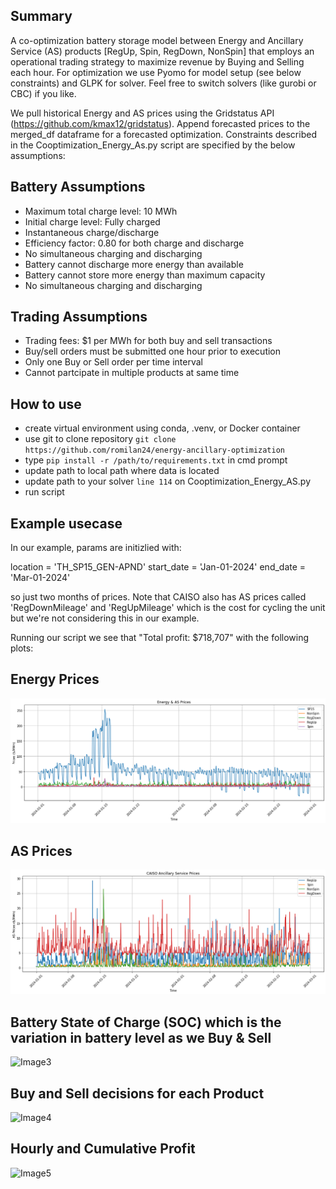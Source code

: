 ## Summary
A co-optimization battery storage model between Energy and Ancillary Service (AS) products [RegUp, Spin, RegDown, NonSpin] that employs an operational trading strategy to maximize revenue by Buying and Selling each hour.  For optimization we use Pyomo for model setup (see below constraints) and GLPK for solver.  Feel free to switch solvers (like gurobi or CBC) if you like.

We pull historical Energy and AS prices using the Gridstatus API (https://github.com/kmax12/gridstatus).  Append forecasted prices to the merged_df dataframe for a forecasted optimization.  Constraints described in the Cooptimization_Energy_As.py script are specified by the below assumptions:

## Battery Assumptions

- Maximum total charge level: 10 MWh
- Initial charge level: Fully charged
- Instantaneous charge/discharge
- Efficiency factor: 0.80 for both charge and discharge
- No simultaneous charging and discharging
- Battery cannot discharge more energy than available
- Battery cannot store more energy than maximum capacity
- No simultaneous charging and discharging

## Trading Assumptions

- Trading fees: $1 per MWh for both buy and sell transactions
- Buy/sell orders must be submitted one hour prior to execution
- Only one Buy or Sell order per time interval
- Cannot partcipate in multiple products at same time

## How to use
- create virtual environment using conda, .venv, or Docker container
- use git to clone repository `git clone https://github.com/romilan24/energy-ancillary-optimization`
- type `pip install -r /path/to/requirements.txt` in cmd prompt
- update path to local path where data is located
- update path to your solver `line 114` on Cooptimization_Energy_AS.py
- run script

## Example usecase
In our example, params are initizlied with: 

location = 'TH_SP15_GEN-APND'
start_date = 'Jan-01-2024'
end_date = 'Mar-01-2024' 

so just two months of prices.  Note that CAISO also has AS prices called 'RegDownMileage' and 'RegUpMileage' which is the cost for cycling the unit but we're not considering this in our example.

Running our script we see that "Total profit: $718,707" with the following plots:

## Energy Prices
![Image1](https://github.com/romilan24/battery-storage-optimization-energy-ancillary/blob/main/img/prices.png)

## AS Prices
![Image2](https://github.com/romilan24/battery-storage-optimization-energy-ancillary/blob/main/img/as.png)

## Battery State of Charge (SOC) which is the variation in battery level as we Buy & Sell
![Image3](https://github.com/romilan24/energy-ancillary-optimization/blob/main/img/batter_soc.png)

## Buy and Sell decisions for each Product
![Image4](https://github.com/romilan24/energy-ancillary-optimization/blob/main/img/Buy_Sell_per_Product.png)

## Hourly and Cumulative Profit
![Image5](https://github.com/romilan24/energy-ancillary-optimization/blob/main/img/hourly_Cum_Profit.png)

